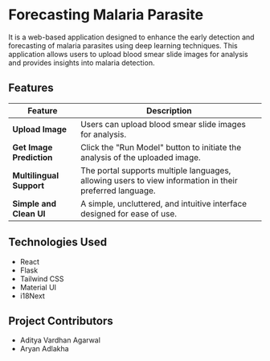 # Forecasting Malaria Parasite

It is a web-based application designed to enhance the early detection and forecasting of malaria parasites using deep learning techniques. This application allows users to upload blood smear slide images for analysis and provides insights into malaria detection.

## Features

| Feature                     | Description                                                                                         |
|-----------------------------|-----------------------------------------------------------------------------------------------------|
| **Upload Image**            | Users can upload blood smear slide images for analysis.                                  |
| **Get Image Prediction**     | Click the "Run Model" button to initiate the analysis of the uploaded image. |
| **Multilingual Support**     | The portal supports multiple languages, allowing users to view information in their preferred language. |
| **Simple and Clean UI**     | A simple, uncluttered, and intuitive interface designed for ease of use.                           |

## Technologies Used
<ul>
  <li>React</li>
  <li>Flask</li>
  <li>Tailwind CSS</li>
  <li>Material UI</li>
  <li>i18Next</li>
</ul>

## Project Contributors
<ul>
  <li>Aditya Vardhan Agarwal</li>
  <li>Aryan Adlakha</li>
</ul>
